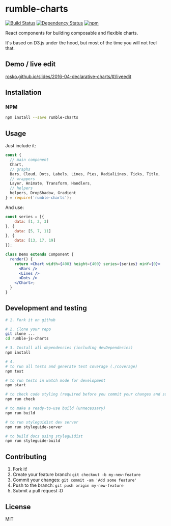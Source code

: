 # rumble-charts

[![Build Status](https://travis-ci.org/RumbleInc/rumble-js-charts.svg)](https://travis-ci.org/RumbleInc/rumble-js-charts) [![Dependency Status](https://david-dm.org/RumbleInc/rumble-js-charts.svg)](https://david-dm.org/RumbleInc/rumble-js-charts) [![npm](https://img.shields.io/npm/v/rumble-charts.svg)](https://www.npmjs.com/package/rumble-charts)

React components for building composable and flexible charts. 

It's based on D3.js under the hood, but most of the time you will not feel that.

## Demo / live edit

[rosko.github.io/slides/2016-04-declarative-charts/#/liveedit](https://rosko.github.io/slides/2016-04-declarative-charts/#/liveedit)

## Installation

### NPM

```bash
npm install --save rumble-charts
```

## Usage

Just include it:

```javascript
const {
  // main component
  Chart, 
  // graphs
  Bars, Cloud, Dots, Labels, Lines, Pies, RadialLines, Ticks, Title,
  // wrappers
  Layer, Animate, Transform, Handlers,
  // helpers
  helpers, DropShadow, Gradient
} = require('rumble-charts');
```

And use:

```jsx
const series = [{
    data: [1, 2, 3]
}, {
    data: [5, 7, 11]
}, {
    data: [13, 17, 19]
}];

class Demo extends Component {
  render() {
    return <Chart width={400} height={400} series={series} minY={0}>
      <Bars />
      <Lines />
      <Dots />
    </Chart>;
  }
}
```

## Development and testing

```bash
# 1. Fork it on github

# 2. Clone your repo
git clone ...
cd rumble-js-charts

# 3. Install all dependencies (including devDependecies)
npm install

# 4.
# to run all tests and generate test coverage (./coverage)
npm test

# to run tests in watch mode for development
npm start

# to check code styling (required before you commit your changes and submit a pull request)
npm run check

# to make a ready-to-use build (unnecessary)
npm run build

# to run styleguidist dev server
npm run styleguide-server

# to build docs using styleguidist
npm run styleguide-build
```

## Contributing

1. Fork it!
2. Create your feature branch: `git checkout -b my-new-feature`
3. Commit your changes: `git commit -am 'Add some feature'`
4. Push to the branch: `git push origin my-new-feature`
5. Submit a pull request :D

## License

MIT
